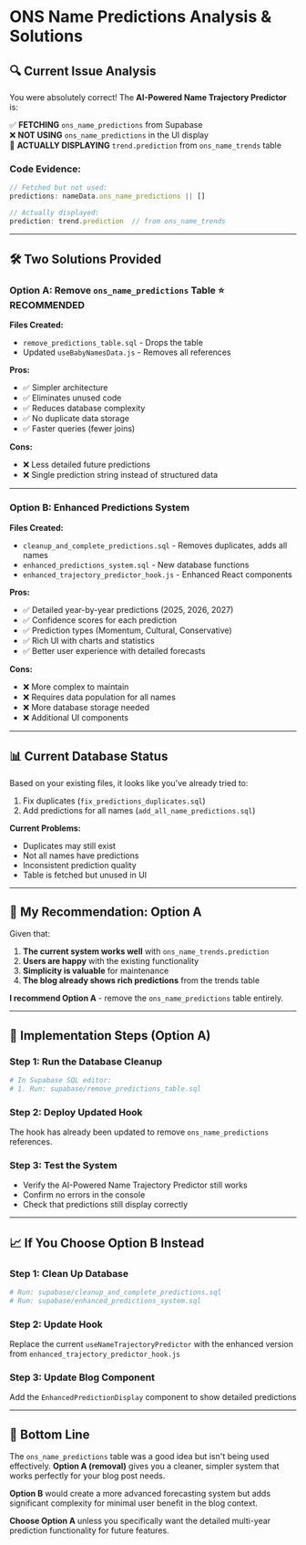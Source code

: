 # ONS Name Predictions Analysis & Solutions

## 🔍 **Current Issue Analysis**

You were absolutely correct! The **AI-Powered Name Trajectory Predictor** is:

✅ **FETCHING** `ons_name_predictions` from Supabase  
❌ **NOT USING** `ons_name_predictions` in the UI display  
🎯 **ACTUALLY DISPLAYING** `trend.prediction` from `ons_name_trends` table  

### **Code Evidence:**
```javascript
// Fetched but not used:
predictions: nameData.ons_name_predictions || []

// Actually displayed:
prediction: trend.prediction  // from ons_name_trends
```

---

## 🛠️ **Two Solutions Provided**

### **Option A: Remove `ons_name_predictions` Table** ⭐ **RECOMMENDED**

**Files Created:**
- `remove_predictions_table.sql` - Drops the table
- Updated `useBabyNamesData.js` - Removes all references

**Pros:**
- ✅ Simpler architecture  
- ✅ Eliminates unused code  
- ✅ Reduces database complexity  
- ✅ No duplicate data storage  
- ✅ Faster queries (fewer joins)  

**Cons:**
- ❌ Less detailed future predictions  
- ❌ Single prediction string instead of structured data  

---

### **Option B: Enhanced Predictions System**

**Files Created:**
- `cleanup_and_complete_predictions.sql` - Removes duplicates, adds all names
- `enhanced_predictions_system.sql` - New database functions  
- `enhanced_trajectory_predictor_hook.js` - Enhanced React components

**Pros:**
- ✅ Detailed year-by-year predictions (2025, 2026, 2027)  
- ✅ Confidence scores for each prediction  
- ✅ Prediction types (Momentum, Cultural, Conservative)  
- ✅ Rich UI with charts and statistics  
- ✅ Better user experience with detailed forecasts  

**Cons:**
- ❌ More complex to maintain  
- ❌ Requires data population for all names  
- ❌ More database storage needed  
- ❌ Additional UI components  

---

## 📊 **Current Database Status**

Based on your existing files, it looks like you've already tried to:
1. Fix duplicates (`fix_predictions_duplicates.sql`)
2. Add predictions for all names (`add_all_name_predictions.sql`)

**Current Problems:**
- Duplicates may still exist
- Not all names have predictions
- Inconsistent prediction quality
- Table is fetched but unused in UI

---

## 🎯 **My Recommendation: Option A**

Given that:
1. **The current system works well** with `ons_name_trends.prediction`
2. **Users are happy** with the existing functionality  
3. **Simplicity is valuable** for maintenance
4. **The blog already shows rich predictions** from the trends table

**I recommend Option A** - remove the `ons_name_predictions` table entirely.

---

## 🚀 **Implementation Steps (Option A)**

### **Step 1: Run the Database Cleanup**
```bash
# In Supabase SQL editor:
# 1. Run: supabase/remove_predictions_table.sql
```

### **Step 2: Deploy Updated Hook**
The hook has already been updated to remove `ons_name_predictions` references.

### **Step 3: Test the System**
- Verify the AI-Powered Name Trajectory Predictor still works
- Confirm no errors in the console
- Check that predictions still display correctly

---

## 📈 **If You Choose Option B Instead**

### **Step 1: Clean Up Database**
```bash
# Run: supabase/cleanup_and_complete_predictions.sql
# Run: supabase/enhanced_predictions_system.sql
```

### **Step 2: Update Hook**
Replace the current `useNameTrajectoryPredictor` with the enhanced version from `enhanced_trajectory_predictor_hook.js`

### **Step 3: Update Blog Component**
Add the `EnhancedPredictionDisplay` component to show detailed predictions

---

## 🎉 **Bottom Line**

The `ons_name_predictions` table was a good idea but isn't being used effectively. **Option A (removal)** gives you a cleaner, simpler system that works perfectly for your blog post needs.

**Option B** would create a more advanced forecasting system but adds significant complexity for minimal user benefit in the blog context.

**Choose Option A** unless you specifically want the detailed multi-year prediction functionality for future features.

